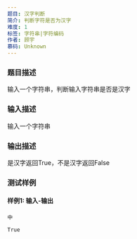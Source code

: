 ```yaml
---
题目: 汉字判断
简介: 判断字符是否为汉字
难度: 1
标签: 字符串|字符编码
作者: 顾宇
慕码: Unknown
---
```


### 题目描述

输入一个字符串，判断输入字符串是否是汉字

### 输入描述

输入一个字符串

### 输出描述

是汉字返回True，不是汉字返回False

### 测试样例

#### 样例1: 输入-输出

```
中
```

```
True
```

